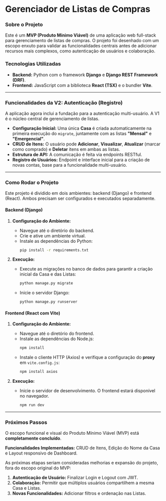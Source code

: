 # Gerenciador de Listas de Compras

### Sobre o Projeto
Este é um **MVP (Produto Mínimo Viável)** de uma aplicação web full-stack para gerenciamento de listas de compras. O projeto foi desenhado com um escopo enxuto para validar as funcionalidades centrais antes de adicionar recursos mais complexos, como autenticação de usuários e colaboração.

### Tecnologias Utilizadas
* **Backend:** Python com o framework **Django** e **Django REST Framework (DRF)**.
* **Frontend:** JavaScript com a biblioteca **React (TSX)** e o bundler **Vite**.

---

### Funcionalidades da V2: Autenticação (Registro)
A aplicação agora inclui a fundação para a autenticação multi-usuário. A V1 é o núcleo central de gerenciamento de listas.

* **Configuração Inicial:** Uma única **Casa** é criada automaticamente na primeira execução do `migrate`, juntamente com as listas **"Mensal"** e **"Emergencial"**.
* **CRUD de Itens:** O usuário pode **Adicionar**, **Visualizar**, **Atualizar** (marcar como comprado) e **Deletar** itens em ambas as listas.
* **Estrutura de API:** A comunicação é feita via endpoints RESTful.
* **Registro de Usuários:** Endpoint e interface inicial para a criação de novas contas, base para a funcionalidade multi-usuário.

---

### Como Rodar o Projeto
Este projeto é dividido em dois ambientes: backend (Django) e frontend (React). Ambos precisam ser configurados e executados separadamente.

#### Backend (Django)

1.  **Configuração do Ambiente:**
    * Navegue até o diretório do backend.
    * Crie e ative um ambiente virtual.
    * Instale as dependências do Python:
        ```bash
        pip install -r requirements.txt
        ```

2.  **Execução:**
    * Execute as migrações no banco de dados para garantir a criação inicial da Casa e das Listas:
        ```bash
        python manage.py migrate
        ```
    * Inicie o servidor Django:
        ```bash
        python manage.py runserver
        ```

#### Frontend (React com Vite)

1.  **Configuração do Ambiente:**
    * Navegue até o diretório do frontend.
    * Instale as dependências do Node.js:
        ```bash
        npm install
        ```
    * Instale o cliente HTTP (Axios) e verifique a configuração do **proxy** em `vite.config.js`:
        ```bash
        npm install axios
        ```

2.  **Execução:**
    * Inicie o servidor de desenvolvimento. O frontend estará disponível no navegador.
        ```bash
        npm run dev
        ```

---

### Próximos Passos

O escopo funcional e visual do Produto Mínimo Viável (MVP) está **completamente concluído**.

**Funcionalidades Implementadas:** CRUD de Itens, Edição do Nome da Casa e Layout responsivo de Dashboard.

As próximas etapas seriam consideradas melhorias e expansão do projeto, fora do escopo original do MVP:

1. **Autenticação de Usuário:** Finalizar Login e Logout com JWT.
2.  **Colaboração:** Permitir que múltiplos usuários compartilhem a mesma Casa e Listas.
3.  **Novas Funcionalidades:** Adicionar filtros e ordenação nas Listas.